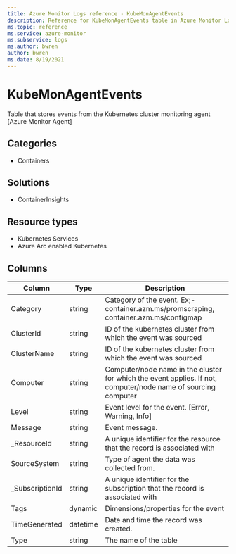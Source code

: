 ```yaml
---
title: Azure Monitor Logs reference - KubeMonAgentEvents
description: Reference for KubeMonAgentEvents table in Azure Monitor Logs.
ms.topic: reference
ms.service: azure-monitor
ms.subservice: logs
ms.author: bwren
author: bwren
ms.date: 8/19/2021
---
```


# KubeMonAgentEvents

 Table that stores events from the Kubernetes cluster monitoring agent [Azure Monitor Agent]

## Categories

- Containers
## Solutions

- ContainerInsights
## Resource types

- Kubernetes Services
- Azure Arc enabled Kubernetes




## Columns

|Column|Type|Description|
|---|---|---|
|Category|string|Category of the event. Ex;- container.azm.ms/promscraping, container.azm.ms/configmap|
|ClusterId|string|ID of the kubernetes cluster from which the event was sourced|
|ClusterName|string|ID of the kubernetes cluster from which the event was sourced|
|Computer|string|Computer/node name in the cluster for which the event applies. If not, computer/node name of sourcing computer|
|Level|string|Event level for the event. [Error, Warning, Info]|
|Message|string|Event message.|
|_ResourceId|string|A unique identifier for the resource that the record is associated with|
|SourceSystem|string|Type of agent the data was collected from. |
|_SubscriptionId|string|A unique identifier for the subscription that the record is associated with|
|Tags|dynamic|Dimensions/properties for the event|
|TimeGenerated|datetime|Date and time the record was created.|
|Type|string|The name of the table|
